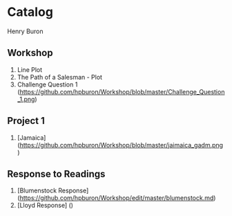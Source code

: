 # Catalog

Henry Buron

## Workshop

1. Line Plot
2. The Path of a Salesman - Plot
3. Challenge Question 1 (https://github.com/hpburon/Workshop/blob/master/Challenge_Question_1.png)

## Project 1

1. [Jamaica] (https://github.com/hpburon/Workshop/blob/master/jaimaica_gadm.png)

## Response to Readings

1. [Blumenstock Response] (https://github.com/hpburon/Workshop/edit/master/blumenstock.md)
2. [Lloyd Response] ()
